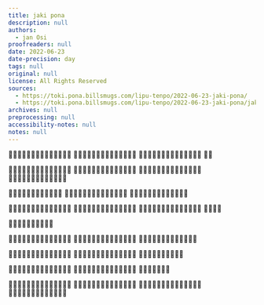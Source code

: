 ```yaml
---
title: jaki pona
description: null
authors:
  - jan Osi
proofreaders: null
date: 2022-06-23
date-precision: day
tags: null
original: null
license: All Rights Reserved
sources:
  - https://toki.pona.billsmugs.com/lipu-tenpo/2022-06-23-jaki-pona/
  - https://toki.pona.billsmugs.com/lipu-tenpo/2022-06-23-jaki-pona/jaki-pona.pdf
archives: null
preprocessing: null
accessibility-notes: null
notes: null
---
```


󱥁󱤧󱤬󱦝󱤐󱤧󱥔󱤂󱦜󱥆󱤧󱤍󱦜󱤌
󱤧󱥈󱤡󱥁󱤧󱤍󱦜󱥨󱤮󱤴󱤡󱥆󱤧󱤘
󱥔󱤀󱦜󱤐󱥍󱤮󱤑󱥳󱤧󱤘󱥔󱤼󱥩󱤮
󱤑󱤆

󱤴󱤙󱤎󱥠󱤡󱤴󱥎󱥔󱥧󱤃󱥍󱥠󱥔󱤬
󱤰󱤄󱦜󱥫󱤡󱤴󱤮󱤉󱥭󱥈󱤇󱥭󱥉󱥣
󱤇󱤌󱤨󱤐󱦜󱥠󱤬󱤪󱥁󱤧󱥠󱤴󱦜󱥆
󱤧󱤘󱤍󱥩󱤑󱤼󱦜󱥨󱥆󱤧󱥔󱥩󱤴

󱤌󱤧󱥔󱥩󱤮󱤴󱤡󱥆󱤧󱥌󱤂󱤉
󱥡󱥁󱦝󱤌󱥁󱤧󱥔󱦜󱥨󱤌󱤧󱤍󱤡󱥆
󱤧󱥌󱤂󱤉󱥡󱥁󱦝󱤌󱥁󱤧󱤍󱥩󱤮

󱥭󱥉󱥣󱤧󱤐󱤼󱥩󱤑󱤼󱦜󱥫󱤡󱤝󱥚
󱥧󱥊󱥶󱥆󱤧󱥪󱥨󱦜󱥫󱤆󱤡󱥆󱤧󱤝
󱤍󱤇󱤝󱥍󱥉󱤰󱥗󱤼󱦜󱥨󱥭󱥁󱤧󱤘
󱥔󱥩󱤮󱤴

󱥫󱤊󱥪󱤧󱤫󱤉󱤛󱥍󱥏󱥲

󱤑󱤼󱤧󱤓󱤂󱤉󱥭󱤡󱥭󱥍󱤑󱥶󱤧󱤍
󱥩󱤮󱦜󱥨󱥞󱥡󱤂󱤉󱥁󱤡󱥭󱥁󱤧󱤘
󱥔󱥩󱤮󱦜󱥆󱤧󱥈󱤨󱦜󱥨󱥆󱤧󱥵

󱤴󱤼󱤧󱤖󱤓󱤉󱤌󱤼󱥧󱤰󱥜󱦜󱤜󱤰
󱤞󱤧󱥔󱦜󱥛󱥍󱤗󱥣󱤧󱥔󱥉󱦜󱥨󱤴
󱤼󱤧󱥷󱤈󱤉󱤰󱥜󱥩󱤑󱤄

󱥑󱥍󱥃󱤼󱤧󱤍󱤼󱥩󱤴󱤀󱦜󱥨󱤩󱥍
󱥭󱥑󱤧󱤘󱥔󱤼󱥩󱤮󱤴󱦜󱥣󱤡󱤐󱤇
󱥪󱤦󱤛󱤧󱤥󱤉󱥆

󱤴󱥡󱤂󱤉󱥁󱦝󱥠󱥁󱤧󱤖󱥔󱥧󱥠󱤍
󱤬󱥆󱦜󱥆󱤧󱥔󱥩󱤮󱤇󱥙󱦜󱥠󱤬󱥟
󱤧󱥶󱤡󱥆󱤧󱥔󱤼󱤇󱥔󱤨󱤇󱥙󱥩󱥞
󱦜󱤴󱥡󱤉󱤌󱦜󱤑󱤆󱤧󱥡󱤉󱤌󱤆